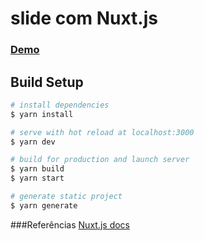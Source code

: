 # slide com Nuxt.js
### [Demo](https://slidefonte.geovanems.com.br)
## Build Setup

``` bash
# install dependencies
$ yarn install

# serve with hot reload at localhost:3000
$ yarn dev  

# build for production and launch server
$ yarn build
$ yarn start

# generate static project
$ yarn generate
```
###Referências
[Nuxt.js docs](https://nuxtjs.org)

